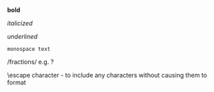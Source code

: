 **bold**

*italicized*

_underlined_

`monospace text`

/fractions/ e.g. ?

\escape character - to include any characters without causing them to format
